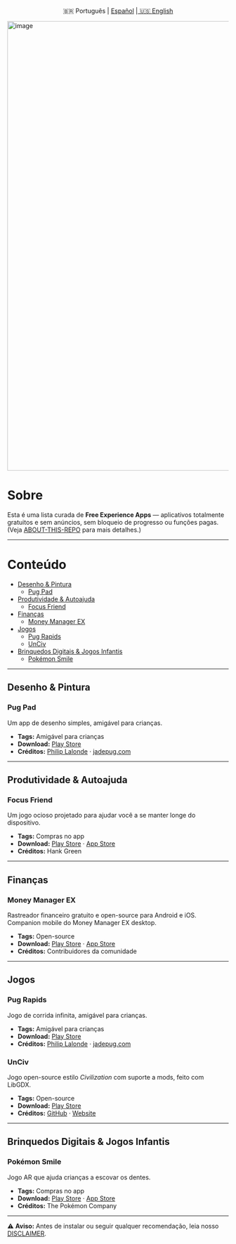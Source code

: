 <p align="center">
  🇧🇷 Português | <a href="./README_ES.md">Español</a> |<a href="./README.md"> 🇺🇸 English</a>
</p>

<img width="1536" height="1024" alt="image" src="https://github.com/user-attachments/assets/55e52258-d0f9-406c-a96a-0e0886a9868a" />

# Sobre

Esta é uma lista curada de **Free Experience Apps** — aplicativos totalmente gratuitos e sem anúncios, sem bloqueio de progresso ou funções pagas. (Veja [ABOUT-THIS-REPO](./ABOUT-THIS-REPO.md) para mais detalhes.)

---

# Conteúdo
- [Desenho & Pintura](#desenho--pintura)
  - [Pug Pad](#pug-pad)
- [Produtividade & Autoajuda](#produtividade--autoajuda)
  - [Focus Friend](#focus-friend)
- [Finanças](#finanças)
  - [Money Manager EX](#money-manager-ex)
- [Jogos](#jogos)
  - [Pug Rapids](#pug-rapids)
  - [UnCiv](#unciv)
- [Brinquedos Digitais & Jogos Infantis](#brinquedos-digitais--jogos-infantis)
  - [Pokémon Smile](#pokémon-smile)

---

## Desenho & Pintura
### Pug Pad
Um app de desenho simples, amigável para crianças.

- **Tags:** Amigável para crianças  
- **Download:** [Play Store](https://play.google.com/store/apps/details?id=jadepug.pugpad)  
- **Créditos:** [Philip Lalonde](https://www.linkedin.com/in/philip-lalonde) · [jadepug.com](https://www.jadepug.com/)

---

## Produtividade & Autoajuda
### Focus Friend
Um jogo ocioso projetado para ajudar você a se manter longe do dispositivo.

- **Tags:** Compras no app  
- **Download:** [Play Store](https://play.google.com/store/apps/details?id=com.underthing.focus.friend) · [App Store](https://apps.apple.com/us/app/focus-friend-by-hank-green/id6742278016)  
- **Créditos:** Hank Green

---

## Finanças
### Money Manager EX
Rastreador financeiro gratuito e open-source para Android e iOS. Companion mobile do Money Manager EX desktop.

- **Tags:** Open-source  
- **Download:** [Play Store](https://play.google.com/store/apps/details?id=com.money.manager.ex.android&hl=en) · [App Store](https://apps.apple.com/us/app/money-manager-ex/id6683300571)  
- **Créditos:** Contribuidores da comunidade

---

## Jogos
### Pug Rapids
Jogo de corrida infinita, amigável para crianças.

- **Tags:** Amigável para crianças  
- **Download:** [Play Store](https://play.google.com/store/apps/details?id=lalonde.jadepug.jade_rapids_game)  
- **Créditos:** [Philip Lalonde](https://www.linkedin.com/in/philip-lalonde) · [jadepug.com](https://www.jadepug.com/)

### UnCiv
Jogo open-source estilo *Civilization* com suporte a mods, feito com LibGDX.

- **Tags:** Open-source  
- **Download:** [Play Store](https://play.google.com/store/apps/details?id=com.unciv.app)  
- **Créditos:** [GitHub](https://github.com/yairm210/Unciv) · [Website](https://yairm210.github.io/Unciv/)

---

## Brinquedos Digitais & Jogos Infantis
### Pokémon Smile
Jogo AR que ajuda crianças a escovar os dentes.

- **Tags:** Compras no app  
- **Download:** [Play Store](https://play.google.com/store/apps/details?id=jp.pokemon.pokemonsmile) · [App Store](https://apps.apple.com/br/app/pok%C3%A9mon-smile/id1512331079)  
- **Créditos:** The Pokémon Company

---

⚠ **Aviso:** Antes de instalar ou seguir qualquer recomendação, leia nosso [DISCLAIMER](./DISCLAIMER.md).

